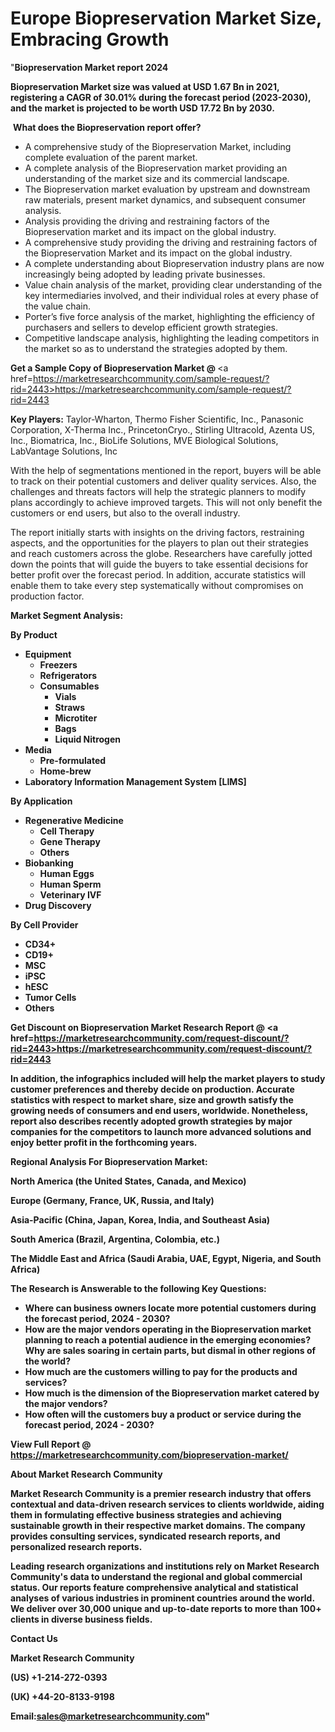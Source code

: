 # Europe Biopreservation Market Size, Embracing Growth
"<strong>Biopreservation Market report 2024</strong>

<strong>Biopreservation Market size was valued at USD 1.67 Bn in 2021, registering a CAGR of 30.01% during the forecast period (2023-2030), and the market is projected to be worth USD 17.72 Bn by 2030.</strong>

 <strong><b>What does the Biopreservation report offer?</b></strong>
<ul>
  <li>A comprehensive study of the Biopreservation Market, including complete evaluation of the parent market.</li>
  <li>A complete analysis of the Biopreservation market providing an understanding of the market size and its commercial landscape.</li>
  <li>The Biopreservation market evaluation by upstream and downstream raw materials, present market dynamics, and subsequent consumer analysis.</li>
  <li>Analysis providing the driving and restraining factors of the Biopreservation market and its impact on the global industry.</li>
  <li>A comprehensive study providing the driving and restraining factors of the Biopreservation Market and its impact on the global industry.</li>
  <li>A complete understanding about Biopreservation industry plans are now increasingly being adopted by leading private businesses.</li>
  <li>Value chain analysis of the market, providing clear understanding of the key intermediaries involved, and their individual roles at every phase of the value chain.</li>
  <li>Porter’s five force analysis of the market, highlighting the efficiency of purchasers and sellers to develop efficient growth strategies.</li>
  <li>Competitive landscape analysis, highlighting the leading competitors in the market so as to understand the strategies adopted by them.</li>
</ul>

<strong>Get a Sample Copy of Biopreservation Market @ </strong><a href=https://marketresearchcommunity.com/sample-request/?rid=2443><u>https://marketresearchcommunity.com/sample-request/?rid=2443</u></a>

<strong>Key Players:</strong> 
Taylor-Wharton, Thermo Fisher Scientific, Inc., Panasonic Corporation, X-Therma Inc., PrincetonCryo., Stirling Ultracold, Azenta US, Inc., Biomatrica, Inc., BioLife Solutions, MVE Biological Solutions, LabVantage Solutions, Inc

With the help of segmentations mentioned in the report, buyers will be able to track on their potential customers and deliver quality services. Also, the challenges and threats factors will help the strategic planners to modify plans accordingly to achieve improved targets. This will not only benefit the customers or end users, but also to the overall industry.

The report initially starts with insights on the driving factors, restraining aspects, and the opportunities for the players to plan out their strategies and reach customers across the globe. Researchers have carefully jotted down the points that will guide the buyers to take essential decisions for better profit over the forecast period. In addition, accurate statistics will enable them to take every step systematically without compromises on production factor.

<strong>Market Segment Analysis:</strong>


<strong><strong>By Product</strong></h4>
<ul>
 	<li>Equipment
<ul>
 	<li>Freezers</li>
 	<li>Refrigerators</li>
 	<li>Consumables
<ul>
 	<li>Vials</li>
 	<li>Straws</li>
 	<li>Microtiter</li>
 	<li>Bags</li>
 	<li>Liquid Nitrogen</li>
</ul>
</li>
</ul>
</li>
 	<li>Media
<ul>
 	<li>Pre-formulated</li>
 	<li>Home-brew</li>
</ul>
</li>
 	<li>Laboratory Information Management System [LIMS]</li>
</ul>
<strong><strong>By Application</strong></h4>
<ul>
 	<li>Regenerative Medicine
<ul>
 	<li>Cell Therapy</li>
 	<li>Gene Therapy</li>
 	<li>Others</li>
</ul>
</li>
 	<li>Biobanking
<ul>
 	<li>Human Eggs</li>
 	<li>Human Sperm</li>
 	<li>Veterinary IVF</li>
</ul>
</li>
 	<li>Drug Discovery</li>
</ul>
<strong><strong>By Cell Provider</strong></h4>
<ul>
 	<li>CD34+</li>
 	<li>CD19+</li>
 	<li>MSC</li>
 	<li>iPSC</li>
 	<li>hESC</li>
 	<li>Tumor Cells</li>
 	<li>Others</li>
</ul>

<strong>Get Discount on Biopreservation Market Research Report @ </b></strong><a href=https://marketresearchcommunity.com/request-discount/?rid=2443><u>https://marketresearchcommunity.com/request-discount/?rid=2443</u></a>

In addition, the infographics included will help the market players to study customer preferences and thereby decide on production. Accurate statistics with respect to market share, size and growth satisfy the growing needs of consumers and end users, worldwide. Nonetheless, report also describes recently adopted growth strategies by major companies for the competitors to launch more advanced solutions and enjoy better profit in the forthcoming years.

<strong>Regional Analysis For Biopreservation Market:</strong>

<strong>North America</strong> (the United States, Canada, and Mexico)

<strong>Europe</strong> (Germany, France, UK, Russia, and Italy)

<strong>Asia-Pacific</strong> (China, Japan, Korea, India, and Southeast Asia)

<strong>South America</strong> (Brazil, Argentina, Colombia, etc.)

<strong>The Middle East and Africa</strong> (Saudi Arabia, UAE, Egypt, Nigeria, and South Africa)

<strong>The Research is Answerable to the following Key Questions:</strong>
<ul>
 	<li>Where can business owners locate more potential customers during the forecast period, 2024 - 2030?</li>
 	<li>How are the major vendors operating in the Biopreservation market planning to reach a potential audience in the emerging economies? Why are sales soaring in certain parts, but dismal in other regions of the world?</li>
 	<li>How much are the customers willing to pay for the products and services?</li>
 	<li>How much is the dimension of the Biopreservation market catered by the major vendors?</li>
 	<li>How often will the customers buy a product or service during the forecast period, 2024 - 2030?</li>
</ul>

<strong>View Full Report @</strong> <a href=https://marketresearchcommunity.com/biopreservation-market/>https://marketresearchcommunity.com/biopreservation-market/</a>

<strong>About Market Research Community</strong>

Market Research Community is a premier research industry that offers contextual and data-driven research services to clients worldwide, aiding them in formulating effective business strategies and achieving sustainable growth in their respective market domains. The company provides consulting services, syndicated research reports, and personalized research reports.

Leading research organizations and institutions rely on Market Research Community's data to understand the regional and global commercial status. Our reports feature comprehensive analytical and statistical analyses of various industries in prominent countries around the world. We deliver over 30,000 unique and up-to-date reports to more than 100+ clients in diverse business fields.

<strong>Contact Us</strong>

<strong>Market Research Community</strong>

(US) +1-214-272-0393

(UK) +44-20-8133-9198

<strong>Email:</strong>sales@marketresearchcommunity.com"
